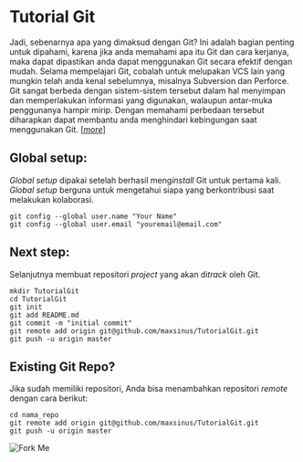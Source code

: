 # Tutorial Git

Jadi, sebenarnya apa yang dimaksud dengan Git? Ini adalah bagian penting untuk dipahami, karena jika anda memahami apa itu Git dan cara kerjanya, maka dapat dipastikan anda dapat menggunakan Git secara efektif dengan mudah. Selama mempelajari Git, cobalah untuk melupakan VCS lain yang mungkin telah anda kenal sebelumnya, misalnya Subversion dan Perforce. Git sangat berbeda dengan sistem-sistem tersebut dalam hal menyimpan dan memperlakukan informasi yang digunakan, walaupun antar-muka penggunanya hampir mirip. Dengan memahami perbedaan tersebut diharapkan dapat membantu anda menghindari kebingungan saat menggunakan Git. [[*more*](http://git-scm.com/book/id/v1/Memulai-Git-Dasar-Git)]

## Global setup:

*Global setup* dipakai setelah berhasil meng*install* Git untuk pertama kali. *Global setup* berguna untuk mengetahui siapa yang berkontribusi saat melakukan kolaborasi.

```
git config --global user.name "Your Name"
git config --global user.email "youremail@email.com"
```

## Next step:

Selanjutnya membuat repositori *project* yang akan di*track* oleh Git.

```
mkdir TutorialGit
cd TutorialGit
git init
git add README.md
git commit -m "initial commit"
git remote add origin git@github.com/maxsinus/TutorialGit.git
git push -u origin master
```

## Existing Git Repo?

Jika sudah memiliki repositori, Anda bisa menambahkan repositori *remote* dengan cara berikut:
```
cd nama_repo
git remote add origin git@github.com/maxsinus/TutorialGit.git
git push -u origin master
```
![Fork Me](https://raw.githubusercontent.com/maxsinus/TutorialGit/master/img/fork_me.png)
